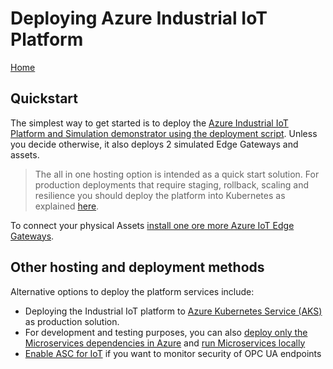 # Deploying Azure Industrial IoT Platform

[Home](../readme.md)

## Quickstart

The simplest way to get started is to deploy the [Azure Industrial IoT Platform and Simulation demonstrator using the deployment script](howto-deploy-all-in-one.md).  Unless you decide otherwise, it also deploys 2 simulated Edge Gateways and assets.   

> The all in one hosting option is intended as a quick start solution.   For production deployments that require staging, rollback, scaling and resilience you should deploy the platform into Kubernetes as explained [here](howto-deploy-aks.md).

To connect your physical Assets [install one ore more Azure IoT Edge Gateways](howto-install-iot-edge.md).

## Other hosting and deployment methods

Alternative options to deploy the platform services include:

- Deploying the Industrial IoT platform to [Azure Kubernetes Service (AKS)](howto-deploy-aks.md) as production solution.
- For development and testing purposes, you can also [deploy only the Microservices dependencies in Azure](howto-deploy-local.md) and [run Microservices locally](setup/howto-run-microservices-locally.md)
- [Enable ASC for IoT](enable-asc-for-iot-and-sentinel-steps.md) if you want to monitor security of OPC UA endpoints


